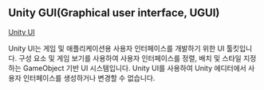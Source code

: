 ## Unity GUI(Graphical user interface, UGUI)
[Unity UI](https://docs.unity3d.com/Packages/com.unity.ugui@1.0/manual/UIBasicLayout.html)

Unity UI는 게임 및 애플리케이션용 사용자 인터페이스를 개발하기 위한 UI 툴킷입니다. 구성 요소 및 게임 보기를 사용하여 사용자 인터페이스를 정렬, 배치 및 스타일 지정하는 GameObject 기반 UI 시스템입니다. Unity UI를 사용하여 Unity 에디터에서 사용자 인터페이스를 생성하거나 변경할 수 없습니다.